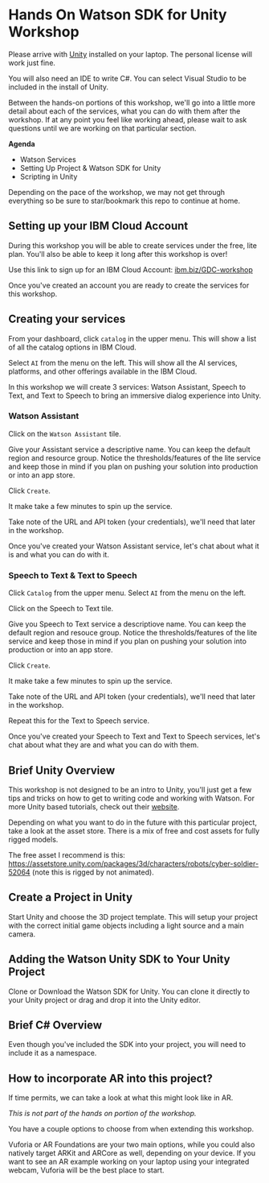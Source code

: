 # Hands On Watson SDK for Unity Workshop

Please arrive with [Unity](https://unity3d.com/) installed on your laptop. The personal license will work just fine.

You will also need an IDE to write C#. You can select Visual Studio to be included in the install of Unity.

Between the hands-on portions of this workshop, we'll go into a little more detail about each of the services, what you can do with them after the workshop. If at any point you feel like working ahead, please wait to ask questions until we are working on that particular section.

**Agenda**
* Watson Services
* Setting Up Project & Watson SDK for Unity
* Scripting in Unity

Depending on the pace of the workshop, we may not get through everything so be sure to star/bookmark this repo to continue at home.

## Setting up your IBM Cloud Account

During this workshop you will be able to create services under the free, lite plan. You'll also be able to keep it long after this workshop is over!

Use this link to sign up for an IBM Cloud Account: [ibm.biz/GDC-workshop](http://ibm.biz/GDC-workshop)

Once you've created an account you are ready to create the services for this workshop.

## Creating your services

From your dashboard, click ```catalog``` in the upper menu. This will show a list of all the catalog options in IBM Cloud. 

Select ```AI``` from the menu on the left. This will show all the AI services, platforms, and other offerings available in the IBM Cloud. 

In this workshop we will create 3 services: Watson Assistant, Speech to Text, and Text to Speech to bring an immersive dialog experience into Unity.

### Watson Assistant

Click on the ```Watson Assistant``` tile.

Give your Assistant service a descriptive name. You can keep the default region and resource group. Notice the thresholds/features of the lite service and keep those in mind if you plan on pushing your solution into production or into an app store.

Click ```Create```.

It make take a few minutes to spin up the service.

Take note of the URL and API token (your credentials), we'll need that later in the workshop.

Once you've created your Watson Assistant service, let's chat about what it is and what you can do with it. 

### Speech to Text & Text to Speech

Click ```Catalog``` from the upper menu. Select ```AI``` from the menu on the left.

Click on the Speech to Text tile.

Give you Speech to Text service a descriptiove name. You can keep the default region and resouce group. Notice the thresholds/features of the lite service and keep those in mind if you plan on pushing your solution into production or into an app store.

Click ```Create```.

It make take a few minutes to spin up the service.

Take note of the URL and API token (your credentials), we'll need that later in the workshop.

Repeat this for the Text to Speech service.

Once you've created your Speech to Text and Text to Speech services, let's chat about what they are and what you can do with them.

## Brief Unity Overview

This workshop is not designed to be an intro to Unity, you'll just get a few tips and tricks on how to get to writing code and working with Watson. For more Unity based tutorials, check out their [website](https://unity3d.com/learn/tutorials).

Depending on what you want to do in the future with this particular project, take a look at the asset store. There is a mix of free and cost assets for fully rigged models.

The free asset I recommend is this: https://assetstore.unity.com/packages/3d/characters/robots/cyber-soldier-52064 (note this is rigged by not animated).

## Create a Project in Unity

Start Unity and choose the 3D project template. This will setup your project with the correct initial game objects including a light source and a main camera. 

## Adding the Watson Unity SDK to Your Unity Project

Clone or Download the Watson SDK for Unity. You can clone it directly to your Unity project or drag and drop it into the Unity editor.

## Brief C# Overview

Even though you've included the SDK into your project, you will need to include it as a namespace. 

## How to incorporate AR into this project?

If time permits, we can take a look at what this might look like in AR.

*This is not part of the hands on portion of the workshop.*

You have a couple options to choose from when extending this workshop. 

Vuforia or AR Foundations are your two main options, while you could also natively target ARKit and ARCore as well, depending on your device. If you want to see an AR example working on your laptop using your integrated webcam, Vuforia will be the best place to start.

